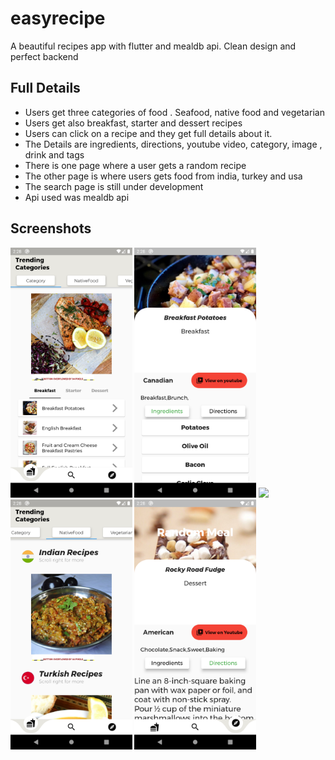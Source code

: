 # easyrecipe

A beautiful recipes app with flutter and mealdb api. Clean design and perfect backend

## Full Details

* Users get three categories of food . Seafood, native food and vegetarian
* Users get also breakfast, starter and dessert recipes
* Users can click on a recipe and they get full details about it. 
* The Details are ingredients, directions, youtube video, category, image , drink and tags
* There is one page where a user gets a random recipe
* The other page is where users gets food  from india, turkey and usa
* The search page is still under development
* Api used was mealdb api

## Screenshots

<img src="screenshots/Screenshot_1594564081.png" height=400em> <img src="screenshots/Screenshot_1594564103.png" height=400em> <img src="Screenshot_1594564113.png" height=400em>
<img src="screenshots/Screenshot_1594564122.png" height=400em> <img src="screenshots/Screenshot_1594564133.png" height=400em>




